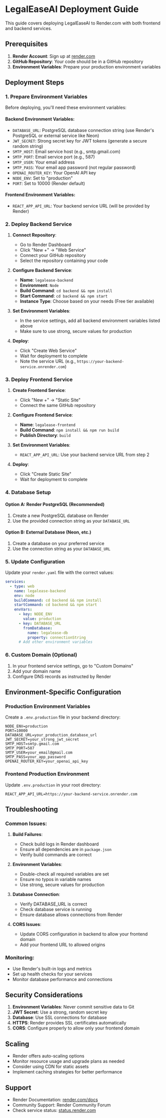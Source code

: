 # LegalEaseAI Deployment Guide

This guide covers deploying LegalEaseAI to Render.com with both frontend and backend services.

## Prerequisites

1. **Render Account**: Sign up at [render.com](https://render.com)
2. **GitHub Repository**: Your code should be in a GitHub repository
3. **Environment Variables**: Prepare your production environment variables

## Deployment Steps

### 1. Prepare Environment Variables

Before deploying, you'll need these environment variables:

#### Backend Environment Variables:
- `DATABASE_URL`: PostgreSQL database connection string (use Render's PostgreSQL or external service like Neon)
- `JWT_SECRET`: Strong secret key for JWT tokens (generate a secure random string)
- `SMTP_HOST`: Email service host (e.g., smtp.gmail.com)
- `SMTP_PORT`: Email service port (e.g., 587)
- `SMTP_USER`: Your email address
- `SMTP_PASS`: Your email app password (not regular password)
- `OPENAI_ROUTER_KEY`: Your OpenAI API key
- `NODE_ENV`: Set to "production"
- `PORT`: Set to 10000 (Render default)

#### Frontend Environment Variables:
- `REACT_APP_API_URL`: Your backend service URL (will be provided by Render)

### 2. Deploy Backend Service

1. **Connect Repository**:
   - Go to Render Dashboard
   - Click "New +" → "Web Service"
   - Connect your GitHub repository
   - Select the repository containing your code

2. **Configure Backend Service**:
   - **Name**: `legalease-backend`
   - **Environment**: `Node`
   - **Build Command**: `cd backend && npm install`
   - **Start Command**: `cd backend && npm start`
   - **Instance Type**: Choose based on your needs (Free tier available)

3. **Set Environment Variables**:
   - In the service settings, add all backend environment variables listed above
   - Make sure to use strong, secure values for production

4. **Deploy**:
   - Click "Create Web Service"
   - Wait for deployment to complete
   - Note the service URL (e.g., `https://your-backend-service.onrender.com`)

### 3. Deploy Frontend Service

1. **Create Frontend Service**:
   - Click "New +" → "Static Site"
   - Connect the same GitHub repository

2. **Configure Frontend Service**:
   - **Name**: `legalease-frontend`
   - **Build Command**: `npm install && npm run build`
   - **Publish Directory**: `build`

3. **Set Environment Variables**:
   - `REACT_APP_API_URL`: Use your backend service URL from step 2

4. **Deploy**:
   - Click "Create Static Site"
   - Wait for deployment to complete

### 4. Database Setup

#### Option A: Render PostgreSQL (Recommended)
1. Create a new PostgreSQL database on Render
2. Use the provided connection string as your `DATABASE_URL`

#### Option B: External Database (Neon, etc.)
1. Create a database on your preferred service
2. Use the connection string as your `DATABASE_URL`

### 5. Update Configuration

Update your `render.yaml` file with the correct values:

```yaml
services:
  - type: web
    name: legalease-backend
    env: node
    buildCommand: cd backend && npm install
    startCommand: cd backend && npm start
    envVars:
      - key: NODE_ENV
        value: production
      - key: DATABASE_URL
        fromDatabase:
          name: legalease-db
          property: connectionString
      # Add other environment variables
```

### 6. Custom Domain (Optional)

1. In your frontend service settings, go to "Custom Domains"
2. Add your domain name
3. Configure DNS records as instructed by Render

## Environment-Specific Configuration

### Production Environment Variables

Create a `.env.production` file in your backend directory:

```env
NODE_ENV=production
PORT=10000
DATABASE_URL=your_production_database_url
JWT_SECRET=your_strong_jwt_secret
SMTP_HOST=smtp.gmail.com
SMTP_PORT=587
SMTP_USER=your_email@gmail.com
SMTP_PASS=your_app_password
OPENAI_ROUTER_KEY=your_openai_api_key
```

### Frontend Production Environment

Update `.env.production` in your root directory:

```env
REACT_APP_API_URL=https://your-backend-service.onrender.com
```

## Troubleshooting

### Common Issues:

1. **Build Failures**:
   - Check build logs in Render dashboard
   - Ensure all dependencies are in `package.json`
   - Verify build commands are correct

2. **Environment Variables**:
   - Double-check all required variables are set
   - Ensure no typos in variable names
   - Use strong, secure values for production

3. **Database Connection**:
   - Verify DATABASE_URL is correct
   - Check database service is running
   - Ensure database allows connections from Render

4. **CORS Issues**:
   - Update CORS configuration in backend to allow your frontend domain
   - Add your frontend URL to allowed origins

### Monitoring:

- Use Render's built-in logs and metrics
- Set up health checks for your services
- Monitor database performance and connections

## Security Considerations

1. **Environment Variables**: Never commit sensitive data to Git
2. **JWT Secret**: Use a strong, random secret key
3. **Database**: Use SSL connections for database
4. **HTTPS**: Render provides SSL certificates automatically
5. **CORS**: Configure properly to allow only your frontend domain

## Scaling

- Render offers auto-scaling options
- Monitor resource usage and upgrade plans as needed
- Consider using CDN for static assets
- Implement caching strategies for better performance

## Support

- Render Documentation: [render.com/docs](https://render.com/docs)
- Community Support: Render Community Forum
- Check service status: [status.render.com](https://status.render.com)